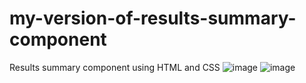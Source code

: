 # my-version-of-results-summary-component
Results summary component using HTML and CSS
![image](https://res.cloudinary.com/dz209s6jk/image/upload/v1676651421/Challenges/xals0mqfmph6kcspsezk.jpg)
![image](https://res.cloudinary.com/dz209s6jk/image/upload/v1676651421/Challenges/np8gcjsljpn4zlzqdusd.jpg)
